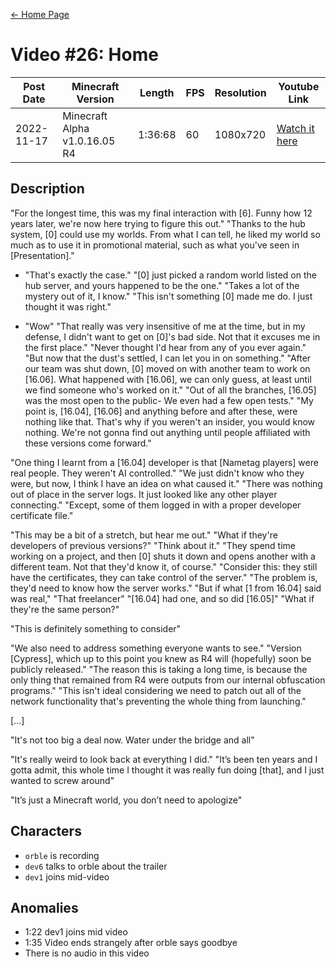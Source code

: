 [← Home Page](../README.md#2-videos)

# Video #26: Home
| Post Date  | Minecraft Version             | Length  | FPS | Resolution | Youtube Link      |
| ---------  | ----------------------------- | ------- | --- | ---------- | ----------------- |
| 2022-11-17 | Minecraft Alpha v1.0.16.05 R4 | 1:36:68 | 60  | 1080x720   | [Watch it here](https://www.youtube.com/watch?v=J1WVsECSekg) |

## Description
"For the longest time, this was my final interaction with [6]. Funny how 12 years later, we're now here trying to figure this out."
"Thanks to the hub system, [0] could use my worlds. From what I can tell, he liked my world so much as to use it in promotional material, such as what you've seen in [Presentation]."

- "That's exactly the case."
"[0] just picked a random world listed on the hub server, and yours happened to be the one."
"Takes a lot of the mystery out of it, I know."
"This isn't something [0] made me do. I just thought it was right."


- "Wow"
"That really was very insensitive of me at the time, but in my defense, I didn't want to get on [0]'s bad side. Not that it excuses me in the first place."
"Never thought I'd hear from any of you ever again."
"But now that the dust's settled, I can let you in on something."
"After our team was shut down, [0] moved on with another team to work on [16.06]. What happened with [16.06], we can only guess, at least until we find someone who's worked on it."
"Out of all the branches, [16.05] was the most open to the public- We even had a few open tests."
"My point is, [16.04], [16.06] and anything before and after these, were nothing like that. That's why if you weren't an insider, you would know nothing. We're not gonna find out anything until people affiliated with these versions come forward."

"One thing I learnt from a [16.04] developer is that [Nametag players] were real people. They weren't AI controlled."
"We just didn't know who they were, but now, I think I have an idea on what caused it."
"There was nothing out of place in the server logs. It just looked like any other player connecting."
"Except, some of them logged in with a proper developer certificate file."

"This may be a bit of a stretch, but hear me out."
"What if they're developers of previous versions?"
"Think about it."
"They spend time working on a project, and then [0] shuts it down and opens another with a different team. Not that they'd know it, of course."
"Consider this: they still have the certificates, they can take control of the server."
"The problem is, they'd need to know how the server works."
"But if what [1 from 16.04] said was real,"
"That freelancer"
"[16.04] had one, and so did [16.05]"
"What if they're the same person?"


"This is definitely something to consider"

"We also need to address something everyone wants to see."
"Version [Cypress], which up to this point you knew as R4 will (hopefully) soon be publicly released."
"The reason this is taking a long time, is because the only thing that remained from R4 were outputs from our internal obfuscation programs."
"This isn't ideal considering we need to patch out all of the network functionality that's preventing the whole thing from launching."

[...]

"It's not too big a deal now. Water under the bridge and all"

"It's really weird to look back at everything I did."
"It’s been ten years and I gotta admit, this whole time I thought it was really fun doing [that], and I just wanted to screw around"


"It’s just a Minecraft world, you don’t need to apologize"


## Characters
* `orble` is recording
* `dev6` talks to orble about the trailer
* `dev1` joins mid-video

## Anomalies
* 1:22 dev1 joins mid video
* 1:35 Video ends strangely after orble says goodbye
* There is no audio in this video
